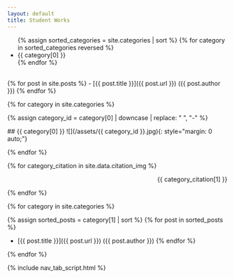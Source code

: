 ```yaml
---
layout: default
title: Student Works
---
```


<ul class="nav">
  {% assign sorted_categories = site.categories | sort %}
  {% for category in sorted_categories reversed %}
    <li class="nav_item">
      <a class="nav_link tab_link" onclick="open_tab(event, '{{ category[0] | downcase |  replace: " ", "-" }}')">{{ category[0] }}</a>
    </li>
  {% endfor %}
</ul>

<div id="all-posts" class="tab_content" markdown="1">
  <br>
  {% for post in site.posts %}
  -  [{{ post.title }}]({{ post.url }}) ({{ post.author }})
  {% endfor %}
</div>

{% for category in site.categories %}

{% assign category_id = category[0] | downcase |  replace: " ", "-" %}

<div id="{{ category_id }}" class="tab_content" markdown="1">
##  {{ category[0] }}
![](/assets/{{ category_id }}.jpg){: style="margin: 0 auto;"}
</div>

{% endfor %}

{% for category_citation in site.data.citation_img %}

<div id="{{ category_citation[0] }}" class="tab_content" style="text-align: right;">
{{ category_citation[1] }}
</div>

{% endfor %}

{% for category in site.categories %}

{% assign sorted_posts = category[1] | sort %}
{% for post in sorted_posts %}
-  [{{ post.title }}]({{ post.url }}) ({{ post.author }})
{% endfor %}

</div>

{% endfor %}




{% include nav_tab_script.html %}
